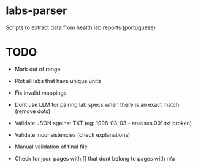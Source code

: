 # labs-parser

Scripts to extract data from health lab reports (portuguese)

# TODO

- Mark out of range
- Plot all labs that have unique units
- Fix invalid mappings

- Dont use LLM for pairing lab specs when there is an exact match (remove dots)
- Validate JSON against TXT (eg: 1998-03-03 - analises.001.txt broken)
- Validate inconsistencies (check explanations)
- Manual validation of final file
- Check for json pages with [] that dont belong to pages with n/a